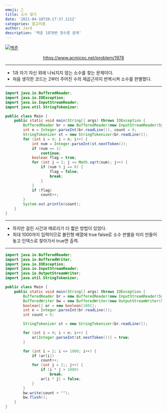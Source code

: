 ```yaml
---
emoji: 🧢
title: 소수 찾기
date: '2021-04-10T20:17:37.121Z'
categories: 알고리즘
author: Jard
description: '백준 1978번 정수론 문제'
---
```


[![백준](https://d2gd6pc034wcta.cloudfront.net/images/logo@2x.png)](https://www.acmicpc.net/problem/1978)

<div style="text-align:center"><a href="https://www.acmicpc.net/problem/1978">https://www.acmicpc.net/problem/1978</a></div>

---

- 1과 자기 자신 외에 나눠지지 않는 소수를 찾는 문제이다.
- 처음 생각한 코드는 2부터 주어진 수의 제곱근까지 반복시켜 소수를 판별했다.

---

```java
import java.io.BufferedReader;
import java.io.IOException;
import java.io.InputStreamReader;
import java.util.StringTokenizer;

public class Main {
    public static void main(String[] args) throws IOException {
        BufferedReader br = new BufferedReader(new InputStreamReader(System.in));
        int n = Integer.parseInt(br.readLine()), count = 0;
        StringTokenizer st = new StringTokenizer(br.readLine());
        for (int i = 0; i < n; i++) {
            int num = Integer.parseInt(st.nextToken());
            if (num == 1)
                continue;
            boolean flag = true;
            for (int j = 2; j <= Math.sqrt(num); j++) {
                if (num % j == 0) {
                    flag = false;
                    break;
                }
            }
            if (flag)
                count++;
        }
        System.out.println(count);
    }
}
```

---

- 하지만 걸린 시간과 메로리가 더 짧은 방법이 있었다.
- 최대 1000까지 입력이므로 불린형 배열에 true false로 소수 판별을 미리 만들어 놓고 인덱스로 찾아가서 true면 출력.

---

```java
import java.io.BufferedReader;
import java.io.BufferedWriter;
import java.io.IOException;
import java.io.InputStreamReader;
import java.io.OutputStreamWriter;
import java.util.StringTokenizer;

public class Main {
    public static void main(String[] args) throws IOException {
        BufferedReader br = new BufferedReader(new InputStreamReader(System.in));
        BufferedWriter bw = new BufferedWriter(new OutputStreamWriter(System.out));
        boolean[] ar = new boolean[1001];
        int n = Integer.parseInt(br.readLine());
        int count = 0;

        StringTokenizer st = new StringTokenizer(br.readLine());

        for (int i = 0; i < n; i++) {
            ar[Integer.parseInt(st.nextToken())] = true;
        }

        for (int i = 2; i <= 1000; i++) {
            if (ar[i])
                count++;
            for (int j = 2;; j++) {
                if (i * j > 1000)
                    break;
                ar[i * j] = false;
            }
        }
        bw.write(count + "");
        bw.flush();
    }
}
```
